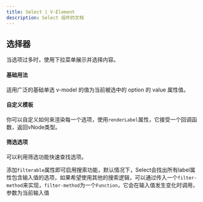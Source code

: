 ```yaml
---
title: Select | V-Element
description: Select 组件的文档
---
```

## 选择器

当选项过多时，使用下拉菜单展示并选择内容。

#### 基础用法

适用广泛的基础单选 v-model 的值为当前被选中的 option 的 value 属性值。

<preview path="../demo/Select/Basic.vue" title="基础选择器" description="Select 基础选择器"></preview>

#### 自定义模板

你可以自定义如何来渲染每一个选项，使用`renderLabel`属性，它接受一个回调函数，返回vNode类型。

<preview path="../demo/Select/CustomRender.vue" title="基础选择器" description="Select 基础选择器"></preview>

#### 筛选选项

可以利用筛选功能快速查找选项。

添加`filterable`属性即可启用搜索功能，默认情况下，Select会找出所有label属性包含输入值的选项，如果希望使用其他的搜索逻辑，可以通过传入一个`filter-method`来实现，`filter-method`为一个`Function`，它会在输入值发生变化时调用，参数为当前输入值

<preview path="../demo/Select/Filterable.vue" title="基础选择器" description="Select 基础选择器"></preview>


